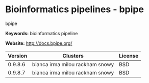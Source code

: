 # Bioinformatics pipelines - bpipe

bpipe

**Keywords:** bioinformatics pipeline

**Website:** <http://docs.bpipe.org/>

| Version | Clusters | License |
| ------- | -------- | ------- |
| 0.9.8.6 | bianca irma milou rackham snowy | BSD |
| 0.9.8.7 | bianca irma milou rackham snowy | BSD |
